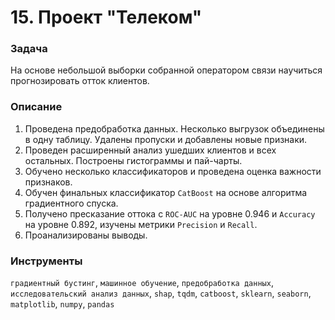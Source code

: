 # 15. Проект "Телеком"

### Задача

На основе небольшой выборки собранной оператором связи научиться прогнозировать отток клиентов.

### Описание

1. Проведена предобработка данных. Несколько выгрузок объединены в одну таблицу. Удалены пропуски и добавлены новые признаки.
2. Проведен расширенный анализ ушедших клиентов и всех остальных. Построены гистограммы и пай-чарты.
3. Обучено несколько классификаторов и проведена оценка важности признаков.
4. Обучен финальных классификатор `CatBoost` на основе алгоритма градиентного спуска.
5. Получено пресказание оттока с `ROC-AUC` на уровне 0.946 и `Accuracy` на уровне 0.892, изучены метрики `Precision` и `Recall`.
6. Проанализированы выводы.

### Инструменты

`градиентный бустинг`, `машинное обучение`, `предобработка данных`, `исследовательский анализ данных`, `shap`, `tqdm`, `catboost`, `sklearn`, `seaborn`, `matplotlib`, `numpy`, `pandas`